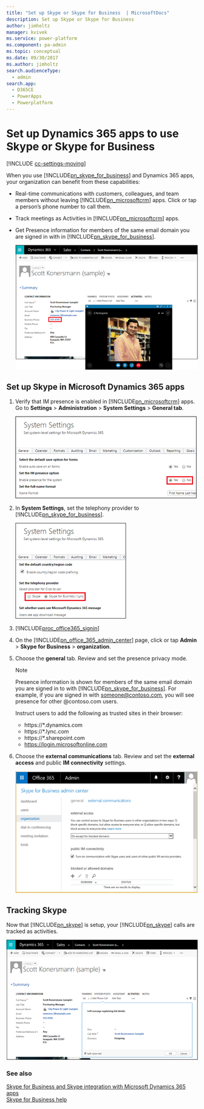 ```yaml
---
title: "Set up Skype or Skype for Business  | MicrosoftDocs"
description: Set up Skype or Skype for Business 
author: jimholtz
manager: kvivek
ms.service: power-platform
ms.component: pa-admin
ms.topic: conceptual
ms.date: 09/30/2017
ms.author: jimholtz
search.audienceType: 
  - admin
search.app: 
  - D365CE
  - PowerApps
  - Powerplatform
---
```

# Set up Dynamics 365 apps to use Skype or Skype for Business

[!INCLUDE [cc-settings-moving](../includes/cc-settings-moving.md)] 

When you use [!INCLUDE[pn_skype_for_business](../includes/pn-skype-for-business.md)] and Dynamics 365 apps, your organization can benefit from these capabilities:  
  
- Real-time communications with customers, colleagues, and team members without leaving [!INCLUDE[pn_microsoftcrm](../includes/pn-dynamics-crm.md)] apps. Click or tap a person’s phone number to call them.  
  
- Track meetings as Activities in [!INCLUDE[pn_microsoftcrm](../includes/pn-dynamics-crm.md)] apps.  
  
- Get Presence information for members of the same email domain you are signed in with in [!INCLUDE[pn_skype_for_business](../includes/pn-skype-for-business.md)].  
  
  ![Call a contact with Skype](../admin/media/crm-itpro-crmo365tg2-kimpresence.png "Call a contact with Skype")  
  
## Set up Skype in Microsoft Dynamics 365 apps  
  
1. Verify that IM presence is enabled in [!INCLUDE[pn_microsoftcrm](../includes/pn-dynamics-crm.md)] apps. Go to **Settings** > **Administration** > **System Settings** > **General tab**.  
  
   ![Set the IM presence option](../admin/media/crm-itpro-crmo365tg2-presencesetting.png "Set the IM presence option")  
  
2. In **System Settings**, set the telephony provider to [!INCLUDE[pn_skype_for_business](../includes/pn-skype-for-business.md)].  
  
   ![Select Skype or Lync as the provider](../admin/media/crm-itpro-crmo365tg2-lyncprovider.png "Select Skype or Lync as the provider")  
  
3. [!INCLUDE[proc_office365_signin](../includes/proc-office365-signin.md)]  
  
4. On the [!INCLUDE[pn_office_365_admin_center](../includes/pn-office-365-admin-center.md)] page, click or tap **Admin** > **Skype for Business** > **organization**.  
  
5. Choose the **general** tab. Review and set the presence privacy mode.  
  
   > [!NOTE]
   >  Presence information is shown for members of the same email domain you are signed in to with [!INCLUDE[pn_skype_for_business](../includes/pn-skype-for-business.md)]. For example, if you are signed in with someone@contoso.com, you will see presence for other @contoso.com users.  
   > 
   >  Instruct users to add the following as trusted sites in their browser:  
   > 
   > - https://*.dynamics.com  
   > - https://*.lync.com  
   > - https://*.sharepoint.com  
   > - https://login.microsoftonline.com  
  
6. Choose the **external communications** tab. Review and set the **external access** and public **IM connectivity** settings.  
  
   ![Lync admin center external communications settings](../admin/media/crm-itpro-crmo365tg2-lyncsettingsexternal.png "Lync admin center external communications settings")  
  
## Tracking Skype  
 Now that [!INCLUDE[pn_skype](../includes/pn-skype.md)] is setup, your [!INCLUDE[pn_skype](../includes/pn-skype.md)] calls are tracked as activities.  
  
 ![Lync calls tracked as activities](../admin/media/crm-itpro-crmo365tg2-lynctrack.png "Lync calls tracked as activities")  
  
### See also 
 [Skype for Business and Skype integration with Microsoft Dynamics 365 apps](skype-business-integration.md)   
 [Skype for Business help](https://support.office.com/skype-for-business)
